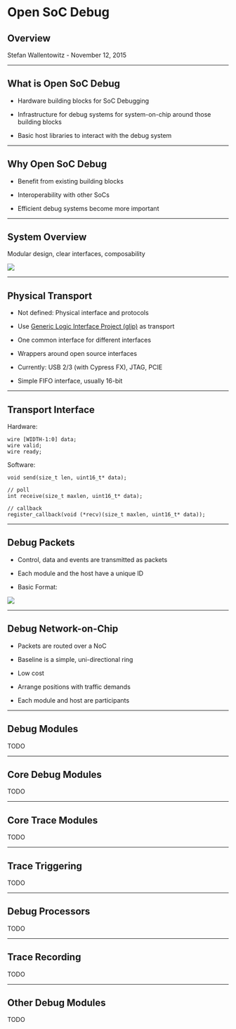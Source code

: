 # Open SoC Debug

## Overview

Stefan Wallentowitz - November 12, 2015

---

## What is Open SoC Debug

 * Hardware building blocks for SoC Debugging

 * Infrastructure for debug systems for system-on-chip around those building blocks

 * Basic host libraries to interact with the debug system

---

## Why Open SoC Debug

 * Benefit from existing building blocks

 * Interoperability with other SoCs

 * Efficient debug systems become more important

---

## System Overview

Modular design, clear interfaces, composability

<img src="{{site.assets}}/images/overview_150dpi.png"
  style="background:none; border:none; box-shadow:none;"/>

---

## Physical Transport

 * Not defined: Physical interface and protocols

 * Use [Generic Logic Interface Project (glip)](http://glip.io) as transport

  * One common interface for different interfaces
  
  * Wrappers around open source interfaces

  * Currently: USB 2/3 (with Cypress FX), JTAG, PCIE

  * Simple FIFO interface, usually 16-bit

---

## Transport Interface

Hardware:

    wire [WIDTH-1:0] data;
    wire valid;
    wire ready;

Software:

    void send(size_t len, uint16_t* data);

    // poll
    int receive(size_t maxlen, uint16_t* data);

    // callback
    register_callback(void (*recv)(size_t maxlen, uint16_t* data));

---

## Debug Packets

 * Control, data and events are transmitted as packets

 * Each module and the host have a unique ID

 * Basic Format:

<img src="{{site.assets}}/images/debug_packet_150dpi.png"
  style="background:none; border:none; box-shadow:none;"/>

---

## Debug Network-on-Chip

 * Packets are routed over a NoC

 * Baseline is a simple, uni-directional ring

  * Low cost

  * Arrange positions with traffic demands

 * Each module and host are participants

---

## Debug Modules

TODO

---

## Core Debug Modules

TODO

---

## Core Trace Modules

TODO

---

## Trace Triggering

TODO

---

## Debug Processors

TODO

---

## Trace Recording

TODO

---

## Other Debug Modules

TODO